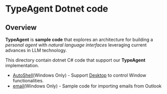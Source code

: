 # TypeAgent Dotnet code

## Overview

**TypeAgent** is **sample code** that explores an architecture for building a _personal agent_ with _natural language interfaces_ leveraging current advances in LLM technology.

This directory contain dotnet C# code that support our **TypeAgent** implementation.

- [AutoShell](./autoShell/)(Windows Only) - Support [Desktop](../ts/packages/agents/desktop/) to control Window functionalities.
- [email](./email/)(Windows Only) - Sample code for importing emails from Outlook

